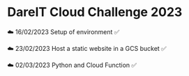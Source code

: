 # DareIT Cloud Challenge 2023

☁️ 16/02/2023 Setup of environment ✅

☁️ 23/02/2023 Host a static website in a GCS bucket ✅

☁️ 02/03/2023 Python and Cloud Function ✅

